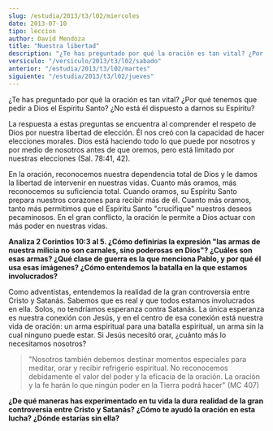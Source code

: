 ```yaml
---
slug: /estudia/2013/t3/l02/miercoles
date: 2013-07-10
tipo: leccion
author: David Mendoza
title: "Nuestra libertad"
description: "¿Te has preguntado por qué la oración es tan vital? ¿Por qué tenemos que pedir a Dios el Espíritu Santo? ¿No está él dispuesto a darnos su Espíritu? La respuesta a estas preguntas se encuentra al comprender el respeto de Dios por nuestra libertad de elección. Él nos creó con la capacidad de hacer elecciones morales. Dios está haciendo todo lo que puede por nosotros y por medio de nosotros antes de que oremos..."
versiculo: "/versiculo/2013/t3/l02/sabado"
anterior: "/estudia/2013/t3/l02/martes"
siguiente: "/estudia/2013/t3/l02/jueves"
---
```


¿Te has preguntado por qué la oración es tan vital? ¿Por qué tenemos que pedir a Dios el Espíritu Santo? ¿No está él dispuesto a darnos su Espíritu?

La respuesta a estas preguntas se encuentra al comprender el respeto de Dios por nuestra libertad de elección. Él nos creó con la capacidad de hacer elecciones morales. Dios está haciendo todo lo que puede por nosotros y por medio de nosotros antes de que oremos, pero está limitado por nuestras elec­ciones (Sal. 78:41, 42).

En la oración, reconocemos nuestra dependencia total de Dios y le damos la libertad de intervenir en nuestras vidas. Cuanto más oramos, más reconocemos su suficiencia total. Cuando oramos, su Espíritu Santo prepara nuestros corazones para recibir más de él. Cuanto más oramos, tanto más permitimos que el Espíritu Santo "crucifique" nuestros deseos pecaminosos. En el gran conflicto, la oración le permite a Dios actuar con más poder en nuestras vidas.

**Analiza 2 Corintios 10:3 al 5. ¿Cómo definirías la expresión "las armas de nuestra milicia no son carnales, sino poderosas en Dios"? ¿Cuáles son esas armas? ¿Qué clase de guerra es la que menciona Pablo, y por qué él usa esas imágenes? ¿Cómo entendemos la batalla en la que estamos involucrados?**

Como adventistas, entendemos la realidad de la gran controversia entre Cristo y Satanás. Sabemos que es real y que todos estamos involucrados en ella. Solos, no tendríamos esperanza contra Satanás. La única esperanza es nuestra conexión con Jesús, y en el centro de esa conexión está nuestra vida de oración: un arma espiritual para una batalla espiritual, un arma sin la cual ninguno puede estar. Si Jesús necesitó orar, ¿cuánto más lo necesitamos nosotros?

> "Nosotros también debemos destinar momentos especiales para meditar, orar y recibir refrigerio espiritual. No reconocemos debidamente el valor del poder y la eficacia de la oración. La oración y la fe harán lo que ningún poder en la Tierra podrá hacer" (MC 407)

**¿De qué maneras has experimentado en tu vida la dura realidad de la gran con­troversia entre Cristo y Satanás? ¿Cómo te ayudó la oración en esta lucha? ¿Dónde estarías sin ella?**
